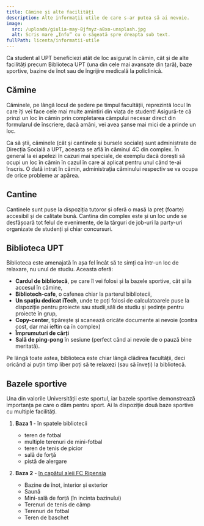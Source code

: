 ```yaml
---
title: Cămine și alte facilități
description: Alte informații utile de care s-ar putea să ai nevoie.
image:
  src: /uploads/giulia-may-8jfmyz-a8xo-unsplash.jpg
  alt: Scris mare „Info” cu o săgeată spre dreapta sub text.
fullPath: licenta/informatii-utile
---
```

Ca student al UPT beneficiezi atât de loc asigurat în cămin, cât și de alte facilități precum Biblioteca UPT (una din cele mai avansate din țară), baze sportive, bazine de înot sau de îngrijire medicală la policlinică.

## Cămine

<ImageGallery items="[{|src|:|/uploads/mv1.jpg|,|alt|:|Căminul MV1|},{|alt|:|Cămin cu graffiti|,|src|:|/uploads/graffiti-1.jpg|},{|alt|:|Cămin cu graffiti|,|src|:|/uploads/graffiti-2.jpg|},{|alt|:|Cămin cu graffiti|,|src|:|/uploads/graffiti-3.jpg|},{|src|:|/uploads/camine.png|,|alt|:|Cămine în complexul studențesc|}]"></ImageGallery>

Căminele, pe lângă locul de ședere pe timpul facultății, reprezintă locul în care îți vei face cele mai multe amintiri din viața de student! Asigură-te că prinzi un loc în cămin prin completarea câmpului necesar direct din formularul de înscriere, dacă amâni, vei avea șanse mai mici de a prinde un loc.

Ca să știi, căminele (cât și cantinele și bursele sociale) sunt administrate de Direcția Socială a UPT, aceasta se află în căminul 4C din complex. În general la ei apelezi în cazuri mai speciale, de exemplu dacă dorești să ocupi un loc în cămin în cazul în care ai aplicat pentru unul când te-ai înscris. O dată intrat în cămin, administrația căminului respectiv se va ocupa de orice probleme ar apărea.

<Attachment label="Lista de cămine" external="https://www.upt.ro/Upt-Timisoara_camine-studenti_94_ro.html"></Attachment>

<Attachment label="Direcția Socială - Contact" external="http://www.upt.ro/Informatii_UPT_539_ro.html"></Attachment>

## Cantine

<Fig src="/uploads/cantina.jpg" alt="Clădire din sticlă pe care este scris „Restaurant Universitar Politehnica”." caption="Cantina UPT din Complex"></Fig>

Cantinele sunt puse la dispoziția tutoror și oferă o masă la preț (foarte) accesibil și de calitate bună. Cantina din complex este și un loc unde se desfășoară tot felul de evenimente, de la târguri de job-uri la party-uri organizate de studenți și chiar concursuri.

<Attachment label="Facebook Restaurant Universitar Politehnica" external="https://www.facebook.com/RestaurantUniversitarPolitehnicaTimisoara/"></Attachment>

<Attachment label="Lista cantinelor" external="https://www.upt.ro/Upt-Timisoara_cantine-universitare_93_ro.html"></Attachment>

## Biblioteca UPT

<ImageGallery items="[{|alt|:|Biblioteca|,|src|:|/uploads/bbtc.jpeg|},{|src|:|/uploads/biblioteca.jpg|,|alt|:|Biblioteca din fata|},{|alt|:|Biblioteca interior|,|src|:|/uploads/bbtc-int.jpg|}]"></ImageGallery>

Biblioteca este amenajată în așa fel încât să te simți ca într-un loc de relaxare, nu unul de studiu. Aceasta oferă:

* **Cardul de bibliotecă**, pe care îl vei folosi și la bazele sportive, cât și la accesul în cămine,
* **Bibliotech-cafe**, o cafenea chiar la parterul bibliotecii,
* **Un spațiu dedicat iTech**, unde te poți folosi de calculatoarele puse la dispoziție pentru proiecte sau studii,săli de studiu și ședințe pentru proiecte în grup,
* **Copy-center**, tipărește și scanează oricâte documente ai nevoie (contra cost, dar mai ieftin ca în complex)
* **Împrumuturi de cărți**
* **Sală de ping-pong** în sesiune (perfect când ai nevoie de o pauză bine meritată).

Pe lângă toate astea, biblioteca este chiar lângă clădirea facultății, deci oricând ai puțin timp liber poți să te relaxezi (sau să înveți) la bibliotecă.

<Attachment label="Website Biblioteca UPT" external="https://library.upt.ro/"></Attachment>

<Attachment label="Facebook Biblioteca UPT" external="https://www.facebook.com/UPTLibrary/"></Attachment>

## Bazele sportive

<ImageGallery items="[{|src|:|/uploads/baza-1.jpg|,|alt|:|Baza 1|},{|src|:|/uploads/bazin-afara.jpg|,|alt|:|Bazin exterior|},{|src|:|/uploads/bazin-inauntru.jpg|,|alt|:|Bazin interior|},{|alt|:|Colaj de imagini. 1 - teren de fotbal și pistă de alergare, 2 - bazin interior de înot, 3 - sală de forță, 4 - terenuri de tenis de câmp|,|src|:|/uploads/baze-sportive.jpg|}]"></ImageGallery>

Una din valorile Universității este sportul, iar bazele sportive demonstrează importanța pe care o dăm pentru sport. Ai la dispoziție două baze sportive cu multiple facilități.

1. **Baza 1** - în spatele bibliotecii

   * teren de fotbal
   * multiple terenuri de mini-fotbal
   * teren de tenis de picior
   * sală de forță
   * pistă de alergare
2. **Baza 2** - [în capătul aleii FC Ripensia](https://goo.gl/maps/eH65a3gKELkizmeY8)

   * Bazine de înot, interior și exterior
   * Saună
   * Mini-sală de forță (în incinta bazinului)
   * Terenuri de tenis de câmp
   * Terenuri de fotbal
   * Teren de baschet

<Attachment label="Mai multe detalii și proceduri de programare" external="https://www.upt.ro/Upt-Timisoara_baze-sportive-_92_ro.html"></Attachment>